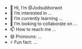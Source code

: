 - 👋 Hi, I’m @Jodsubhorwot
- 👀 I’m interested in ...
- 🌱 I’m currently learning ...
- 💞️ I’m looking to collaborate on ...
- 📫 How to reach me ...
- 😄 Pronouns: ...
- ⚡ Fun fact: ...

<!---
Jodsubhorwot/Jodsubhorwot is a ✨ special ✨ repository because its `README.md` (this file) appears on your GitHub profile.
You can click the Preview link to take a look at your changes.
--->
